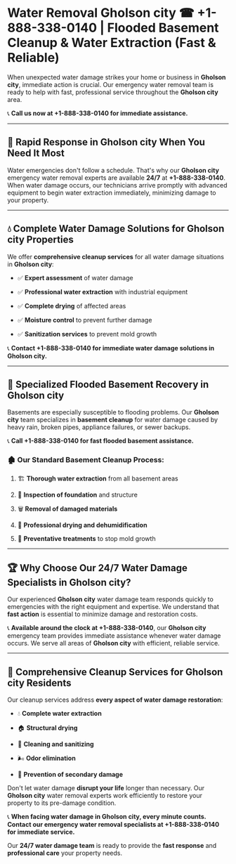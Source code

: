 # Water Removal Gholson city ☎ +1-888-338-0140 | Flooded Basement Cleanup & Water Extraction (Fast & Reliable)

When unexpected water damage strikes your home or business in **Gholson city**, immediate action is crucial. Our emergency water removal team is ready to help with fast, professional service throughout the **Gholson city** area. 

📞 **Call us now at +1-888-338-0140 for immediate assistance.**
---
## 🚀 Rapid Response in Gholson city When You Need It Most
Water emergencies don't follow a schedule. That's why our **Gholson city** emergency water removal experts are available **24/7** at **+1-888-338-0140**. When water damage occurs, our technicians arrive promptly with advanced equipment to begin water extraction immediately, minimizing damage to your property.
---
## 💧 Complete Water Damage Solutions for Gholson city Properties
We offer **comprehensive cleanup services** for all water damage situations in **Gholson city**:
- ✅ **Expert assessment** of water damage  
- ✅ **Professional water extraction** with industrial equipment  
- ✅ **Complete drying** of affected areas  
- ✅ **Moisture control** to prevent further damage  
- ✅ **Sanitization services** to prevent mold growth  
📞 **Contact +1-888-338-0140 for immediate water damage solutions in Gholson city.**
---
## 🌊 Specialized Flooded Basement Recovery in Gholson city
Basements are especially susceptible to flooding problems. Our **Gholson city** team specializes in **basement cleanup** for water damage caused by heavy rain, broken pipes, appliance failures, or sewer backups. 
📞 **Call +1-888-338-0140 for fast flooded basement assistance.**
### 🏚️ Our Standard Basement Cleanup Process:
1. 🏗️ **Thorough water extraction** from all basement areas  
2. 🔎 **Inspection of foundation** and structure  
3. 🗑️ **Removal of damaged materials**  
4. 💨 **Professional drying and dehumidification**  
5. 🚫 **Preventative treatments** to stop mold growth  
---
## 🏆 Why Choose Our 24/7 Water Damage Specialists in Gholson city?
Our experienced **Gholson city** water damage team responds quickly to emergencies with the right equipment and expertise. We understand that **fast action** is essential to minimize damage and restoration costs.
📞 **Available around the clock at +1-888-338-0140**, our **Gholson city** emergency team provides immediate assistance whenever water damage occurs. We serve all areas of **Gholson city** with efficient, reliable service.
---
## 🧹 Comprehensive Cleanup Services for Gholson city Residents
Our cleanup services address **every aspect of water damage restoration**:
- 💧 **Complete water extraction**  
- 🏠 **Structural drying**  
- 🧼 **Cleaning and sanitizing**  
- 🌬️ **Odor elimination**  
- 🚫 **Prevention of secondary damage**  
Don't let water damage **disrupt your life** longer than necessary. Our **Gholson city** water removal experts work efficiently to restore your property to its pre-damage condition.
📞 **When facing water damage in Gholson city, every minute counts. Contact our emergency water removal specialists at +1-888-338-0140 for immediate service.**
Our **24/7 water damage team** is ready to provide the **fast response** and **professional care** your property needs.
